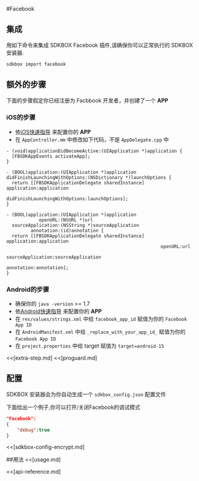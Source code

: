 <!--
Include Base: /Users/jtsm/Chukong-Inc/pr/en/src/facebook/v3-cpp
-->

#Facebook

## 集成
用如下命令来集成 SDKBOX Facebook 插件,请确保你可以正常执行的 SDKBOX 安装器.
```bash
sdkbox import facebook
```

## 额外的步骤

下面的步骤假定你已经注册为 Facbbook 开发者，并创建了一个 __APP__

### iOS的步骤
* 依[iOS快速指导](https://developers.facebook.com/quickstarts/?platform=ios) 来配置你的 __APP__
* 在 `AppController.mm` 中修改如下代码，不是 `AppDelegate.cpp` 中

```
- (void)applicationDidBecomeActive:(UIApplication *)application {
  [FBSDKAppEvents activateApp];
}

- (BOOL)application:(UIApplication *)application didFinishLaunchingWithOptions:(NSDictionary *)launchOptions {
  return [[FBSDKApplicationDelegate sharedInstance] application:application
                                    didFinishLaunchingWithOptions:launchOptions];
}

- (BOOL)application:(UIApplication *)application
            openURL:(NSURL *)url
  sourceApplication:(NSString *)sourceApplication
         annotation:(id)annotation {
  return [[FBSDKApplicationDelegate sharedInstance] application:application
                                                         openURL:url
                                               sourceApplication:sourceApplication
                                                      annotation:annotation];
}
```

### Android的步骤
* 确保你的 `java -version` >= 1.7
* 依[Android快速指导](https://developers.facebook.com/quickstarts/?platform=android) 来配置你的 __APP__
* 在 `res/values/strings.xml` 中给 `facebook_app_id` 赋值为你的 `Facebook App ID`
* 在 `AndroidManifest.xml` 中给 `_replace_with_your_app_id_` 赋值为你的 `Facebook App ID`
* 在 `project.properties` 中给 target 赋值为 `target=android-15`

<<[extra-step.md]
<<[proguard.md]

## 配置
SDKBOX 安装器会为你自动生成一个 `sdkbox_config.json` 配置文件

下面给出一个例子,你可以打开/关闭Facebook的调试模式
```json
"Facebook":
{
    "debug":true
}
```

<<[sdkbox-config-encrypt.md]

##用法
<<[usage.md]

<<[api-reference.md]
